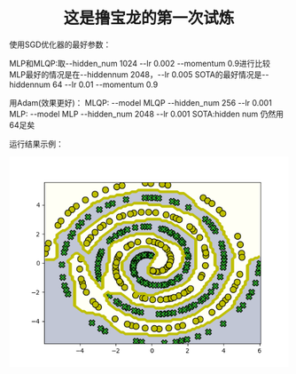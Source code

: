 # <center>这是撸宝龙的第一次试炼

使用SGD优化器的最好参数：

MLP和MLQP:取--hidden_num 1024 --lr 0.002 --momentum 0.9进行比较
MLP最好的情况是在--hiddennum 2048，--lr 0.005
SOTA的最好情况是--hiddennum 64 --lr 0.01 --momentum 0.9


用Adam(效果更好)：
MLQP:
--model MLQP --hidden_num 256 --lr 0.001 
MLP:
--model MLP --hidden_num 2048 --lr 0.001
SOTA:hidden num 仍然用64足矣

运行结果示例：

![](./demo/SOTA_DEMO.png)